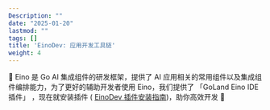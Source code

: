 ```yaml
---
Description: ""
date: "2025-01-20"
lastmod: ""
tags: []
title: 'EinoDev: 应用开发工具链'
weight: 4
---
```


🚀  Eino 是 Go AI 集成组件的研发框架，提供了 AI 应用相关的常用组件以及集成组件编排能力，为了更好的辅助开发者使用 Eino，我们提供了 「GoLand Eino IDE 插件」 ，现在就安装插件 ( [EinoDev 插件安装指南](/zh/docs/eino/core_modules/devops/ide_plugin_guide))，助你高效开发  🚀
